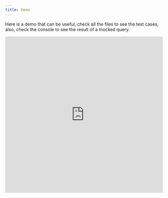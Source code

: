 ```yaml
---
title: Demo
---
```


Here is a demo that can be useful, check all the files to see the test cases,
also, check the console to see the result of a mocked query.

<iframe src="https://codesandbox.io/embed/42m2rx71j4?previewwindow=tests&view=preview" style="width:100%; height:500px; border:0; border-radius: 4px; overflow:hidden;" sandbox="allow-modals allow-forms allow-popups allow-scripts allow-same-origin"></iframe>
